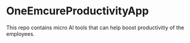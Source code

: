 # OneEmcureProductivityApp
This repo contains micro AI tools that can help boost productivitiy of the employees.
